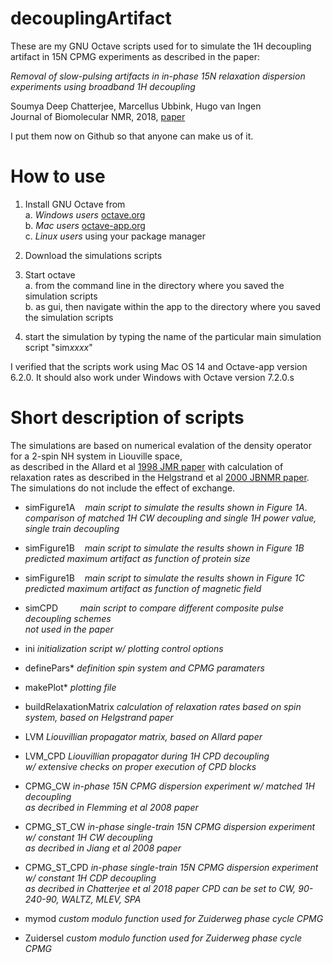# decouplingArtifact

These are my GNU Octave scripts used for to simulate the 1H decoupling artifact 
in 15N CPMG experiments as described in the paper:  

*Removal of slow-pulsing artifacts in in-phase 15N relaxation dispersion experiments using broadband 1H decoupling*  

Soumya Deep Chatterjee, Marcellus Ubbink, Hugo van Ingen  
Journal of Biomolecular NMR, 2018, [paper](https://link.springer.com/article/10.1007/s10858-018-0193-2)

I put them now on Github so that anyone can make us of it.  

# How to use

1. Install GNU Octave from  
	a. *Windows users* [octave.org](https://octave.org)  
	b. *Mac users* [octave-app.org](https://octave-app.org)  
	c. *Linux users* using your package manager  

2. Download the simulations scripts 

3. Start octave  
	a. from the command line in the directory where you saved the simulation scripts  
	b. as gui, then navigate within the app to the directory where you saved the simulation scripts  

4. start the simulation by typing the name of the particular main simulation script "sim*xxxx*"

I verified that the scripts work using Mac OS 14 and Octave-app version 6.2.0.
It should also work under Windows with Octave version 7.2.0.s

# Short description of scripts

The simulations are based on numerical evalation of the density operator for a 2-spin NH system in Liouville space,  
as described in the Allard et al [1998 JMR paper](https://doi.org/10.1006/jmre.1998.1509) with calculation of relaxation rates as described in the Helgstrand et al [2000 JBNMR paper](https://doi.org/10.1023/A:1008309220156).
The simulations do not include the effect of exchange.  

+   simFigure1A    *main script to simulate the results shown in Figure 1A*.
    *comparison of matched 1H CW decoupling and single 1H power value, single train decoupling*
+   simFigure1B    *main script to simulate the results shown in Figure 1B*  
    *predicted maximum artifact as function of protein size*
+ simFigure1B    *main script to simulate the results shown in Figure 1C*  
                   *predicted maximum artifact as function of magnetic field*
+ simCPD         *main script to compare different composite pulse decoupling schemes*  
                   *not used in the paper*

+ ini						*initialization script w/ plotting control options*
+ definePars*				*definition spin system and CPMG paramaters*
+ makePlot*				*plotting file*
+ buildRelaxationMatrix	*calculation of relaxation rates based on spin system, based on Helgstrand paper*
+ LVM						*Liouvillian propagator matrix, based on Allard paper*
+ LVM_CPD					*Liouvillian propagator during 1H CPD decoupling*  
						*w/ extensive checks on proper execution of CPD blocks*
+ CPMG_CW					*in-phase 15N CPMG dispersion experiment w/ matched 1H decoupling*  
						*as decribed in Flemming et al 2008 paper*
+ CPMG_ST_CW				*in-phase single-train 15N CPMG dispersion experiment w/ constant 1H CW decoupling*  
						*as decribed in Jiang et al 2008 paper*
+ CPMG_ST_CPD				*in-phase single-train 15N CPMG dispersion experiment w/ constant 1H CDP decoupling*  
						*as decribed in Chatterjee et al 2018 paper*
						*CPD can be set to CW, 90-240-90, WALTZ, MLEV, SPA*
+ mymod					*custom modulo function used for Zuiderweg phase cycle CPMG*
+ Zuidersel				*custom modulo function used for Zuiderweg phase cycle CPMG*

